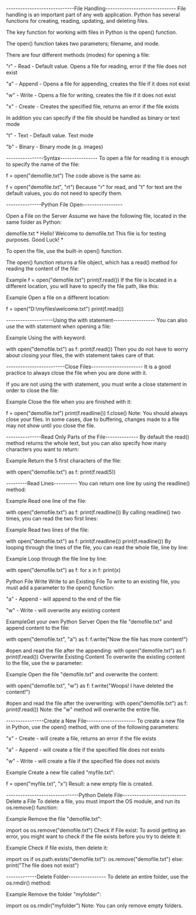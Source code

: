 -----------------------------File Handling------------------------------
File handling is an important part of any web application.
Python has several functions for creating, reading, updating, and deleting files.

The key function for working with files in Python is the open() function.

The open() function takes two parameters; filename, and mode.

There are four different methods (modes) for opening a file:

"r" - Read - Default value. Opens a file for reading, error if the file does not exist

"a" - Append - Opens a file for appending, creates the file if it does not exist

"w" - Write - Opens a file for writing, creates the file if it does not exist

"x" - Create - Creates the specified file, returns an error if the file exists

In addition you can specify if the file should be handled as binary or text mode

"t" - Text - Default value. Text mode

"b" - Binary - Binary mode (e.g. images)

----------------Syntax----------------
To open a file for reading it is enough to specify the name of the file:

f = open("demofile.txt")
The code above is the same as:

f = open("demofile.txt", "rt")
Because "r" for read, and "t" for text are the default values, you do not need to specify them.

---------------Python File Open-----------------

Open a File on the Server
Assume we have the following file, located in the same folder as Python:

demofile.txt
*
Hello! Welcome to demofile.txt
This file is for testing purposes.
Good Luck!
*

To open the file, use the built-in open() function.

The open() function returns a file object, which has a read() method for reading the content of the file:

Example
f = open("demofile.txt")
print(f.read())
If the file is located in a different location, you will have to specify the file path, like this:

Example
Open a file on a different location:

f = open("D:\\myfiles\welcome.txt")
print(f.read())

--------------------Using the with statement------------------
You can also use the with statement when opening a file:

Example
Using the with keyword:

with open("demofile.txt") as f:
  print(f.read())
Then you do not have to worry about closing your files, the with statement takes care of that.

-------------------------Close Files----------------------
It is a good practice to always close the file when you are done with it.

If you are not using the with statement, you must write a close statement in order to close the file:

Example
Close the file when you are finished with it:

f = open("demofile.txt")
print(f.readline())
f.close()
Note: You should always close your files. In some cases, due to buffering, changes made to a file may not show until you close the file.

---------------Read Only Parts of the File--------------
By default the read() method returns the whole text, but you can also specify how many characters you want to return:

Example
Return the 5 first characters of the file:

with open("demofile.txt") as f:
  print(f.read(5))

---------Read Lines----------
You can return one line by using the readline() method:

Example
Read one line of the file:

with open("demofile.txt") as f:
  print(f.readline())
By calling readline() two times, you can read the two first lines:

Example
Read two lines of the file:

with open("demofile.txt") as f:
  print(f.readline())
  print(f.readline())
By looping through the lines of the file, you can read the whole file, line by line:

Example
Loop through the file line by line:

with open("demofile.txt") as f:
  for x in f:
    print(x)

Python File Write
Write to an Existing File
To write to an existing file, you must add a parameter to the open() function:

"a" - Append - will append to the end of the file

"w" - Write - will overwrite any existing content

ExampleGet your own Python Server
Open the file "demofile.txt" and append content to the file:

with open("demofile.txt", "a") as f:
  f.write("Now the file has more content!")

#open and read the file after the appending:
with open("demofile.txt") as f:
  print(f.read())
Overwrite Existing Content
To overwrite the existing content to the file, use the w parameter:

Example
Open the file "demofile.txt" and overwrite the content:

with open("demofile.txt", "w") as f:
  f.write("Woops! I have deleted the content!")

#open and read the file after the overwriting:
with open("demofile.txt") as f:
  print(f.read())
Note: the "w" method will overwrite the entire file.


----------------Create a New File---------------------
To create a new file in Python, use the open() method, with one of the following parameters:

"x" - Create - will create a file, returns an error if the file exists

"a" - Append - will create a file if the specified file does not exists

"w" - Write - will create a file if the specified file does not exists

Example
Create a new file called "myfile.txt":

f = open("myfile.txt", "x")
Result: a new empty file is created.

-------------------------------Python Delete File---------------------------
Delete a File
To delete a file, you must import the OS module, and run its os.remove() function:

Example
Remove the file "demofile.txt":

import os
os.remove("demofile.txt")
Check if File exist:
To avoid getting an error, you might want to check if the file exists before you try to delete it:

Example
Check if file exists, then delete it:

import os
if os.path.exists("demofile.txt"):
  os.remove("demofile.txt")
else:
  print("The file does not exist")

-------------Delete Folder----------------
To delete an entire folder, use the os.rmdir() method:

Example
Remove the folder "myfolder":

import os
os.rmdir("myfolder")
Note: You can only remove empty folders.